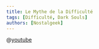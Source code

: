 ```yaml
---
title: Le Mythe de la Difficulté
tags: [Difficulté, Dark Souls]
authors: [Nostalgeek]
---
```


@[youtube](https://www.youtube.com/watch?v=2gsWi8KBPmU)
